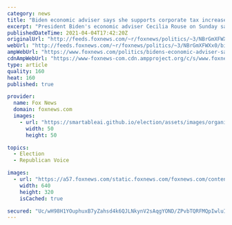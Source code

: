 ```yaml
---
category: news
title: "Biden economic adviser says she supports corporate tax increases because it's the 'right thing to do'"
excerpt: "President Biden's economic adviser Cecilia Rouse on Sunday said the president proposes corporate tax increases because it's the \"right thing to do.\""
publishedDateTime: 2021-04-04T17:42:20Z
originalUrl: "http://feeds.foxnews.com/~r/foxnews/politics/~3/NBrGmXFWXx0/bidens-economic-adviser-says-he-supports-corporate-tax-increases-because-its-right-thing-to-do"
webUrl: "http://feeds.foxnews.com/~r/foxnews/politics/~3/NBrGmXFWXx0/bidens-economic-adviser-says-he-supports-corporate-tax-increases-because-its-right-thing-to-do"
ampWebUrl: "https://www.foxnews.com/politics/bidens-economic-adviser-says-he-supports-corporate-tax-increases-because-its-right-thing-to-do.amp"
cdnAmpWebUrl: "https://www-foxnews-com.cdn.ampproject.org/c/s/www.foxnews.com/politics/bidens-economic-adviser-says-he-supports-corporate-tax-increases-because-its-right-thing-to-do.amp"
type: article
quality: 160
heat: 160
published: true

provider:
  name: Fox News
  domain: foxnews.com
  images:
    - url: "https://smartableai.github.io/election/assets/images/organizations/foxnews.com-50x50.jpg"
      width: 50
      height: 50

topics:
  - Election
  - Republican Voice

images:
  - url: "https://a57.foxnews.com/static.foxnews.com/foxnews.com/content/uploads/2021/04/640/320/Cecilia-Rouse-thumb.jpg?ve=1&tl=1"
    width: 640
    height: 320
    isCached: true

secured: "Uc/wH98H1YOuphuxB7yZahsd4k6QJLNkynV2sAqgYOND/ZPvbTQRFMQpIwluISvgHQGnCgmyr2yOVHSj25q2g3Gvpa0O6orCgUbVnlzWPAyRLxlhQ3GCOg7Ec0qKDKwvrrhhUs2wTNA4xgDcMwlxJnoLIk+4vmZKg6mtuomSYAOkg3FvxHpgbDFQvg90X6gpPm84Wo0tTQmDQ8SOImYlCMKNoUhJWkscPaIGBAMGHNdmw1msXq2FmlpQg1+PaC9voglmfTj633Mm8Nbadcpf27zdJyB5sxC9TKV3OQKa3vethguAcAFbHYNdAxu6/L94hXojTn6ilg+nm7MDp9vN8KSS7pJDdXs2XN5SrcL8nj4=;wbWUv4dncQA2GyWDH6/AkQ=="
---
```


